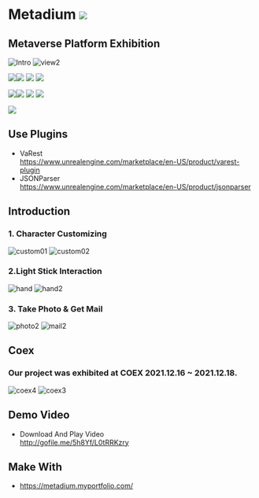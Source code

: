 # Metadium ![](https://komarev.com/ghpvc/?username=jeondoh&label=Views&color=blueviolet)

## Metaverse Platform Exhibition

![Intro](https://user-images.githubusercontent.com/41669026/147320332-5ea17a23-1943-4026-a7e3-b7c52f104c00.png)
![view2](https://user-images.githubusercontent.com/41669026/147323524-98a6e932-c19d-4e98-8769-205b711b4110.jpg)

<img src="https://img.shields.io/badge/-Unreal Engine 4.26-0E1128?style=plastic&logo=UnrealEngine"/><img src="https://img.shields.io/badge/-Oculus Quest2-1C1E20?style=plastic&logo=Oculus"/>
<img src="https://img.shields.io/badge/-3ds Max-003545?style=plastic&logo=3ds Max"/>
<img src="https://img.shields.io/badge/-Photoshop-003545?style=plastic&logo=AdobePhotoShop"/><br>

<img src="https://img.shields.io/badge/-c++-7952B3?style=plastic&logo=c%2B%2B"/><img src="https://img.shields.io/badge/-MariaDB-1F305F?style=plastic&logo=MariaDB"/>
<img src="https://img.shields.io/badge/-Blueprint-137CBD?style=plastic&logo=Blueprint"/>
<img src="https://img.shields.io/badge/-Flask-000000?style=plastic&logo=Flask"/><br>

<img src="https://img.shields.io/badge/-Synology-B5B?style=plastic&logo=Synology"/>  


## Use Plugins
- VaRest  
  https://www.unrealengine.com/marketplace/en-US/product/varest-plugin
- JSONParser  
  https://www.unrealengine.com/marketplace/en-US/product/jsonparser


## Introduction
### 1. Character Customizing
![custom01](https://user-images.githubusercontent.com/41669026/147325375-7aa90c7e-2711-4451-8b65-d5955b21d305.jpg)
![custom02](https://user-images.githubusercontent.com/41669026/147325371-dd1e2a2d-664f-4608-805f-b968a4ecd3e4.jpg)

### 2.Light Stick Interaction
![hand](https://user-images.githubusercontent.com/41669026/147323814-98e82d13-5b79-4c7f-be68-d8d6301af279.png)
![hand2](https://user-images.githubusercontent.com/41669026/147323935-19aebb26-86b9-4d11-b88f-5b9053b91472.png)


### 3. Take Photo & Get Mail 
![photo2](https://user-images.githubusercontent.com/41669026/147326573-ab9c9680-8e6f-404a-8954-a2a49414bb2a.png)
![mail2](https://user-images.githubusercontent.com/41669026/147326510-724a42ae-1cfb-49e1-9c47-815c0299209b.jpg)



## Coex
### Our project was exhibited at COEX 2021.12.16 ~ 2021.12.18.
![coex4](https://user-images.githubusercontent.com/41669026/147326831-5653df83-53b2-4bcc-ad4d-316499cc4bf0.jpg)
![coex3](https://user-images.githubusercontent.com/41669026/147326786-8cbe268d-0794-4cda-9103-4e1f4cb7ac64.jpg)


## Demo Video
- Download And Play Video  
http://gofile.me/5h8Yf/L0tRRKzry  



## Make With
- https://metadium.myportfolio.com/

